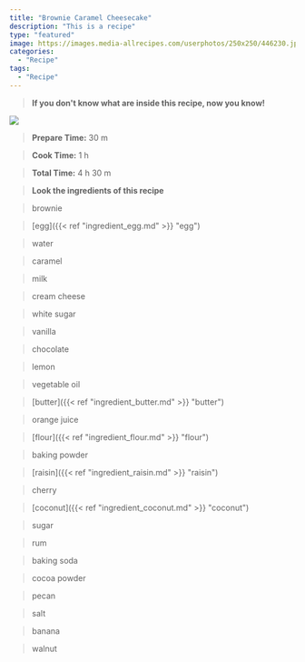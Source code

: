 ```yaml
---
title: "Brownie Caramel Cheesecake"
description: "This is a recipe"
type: "featured"
image: https://images.media-allrecipes.com/userphotos/250x250/446230.jpg
categories: 
  - "Recipe"
tags: 
  - "Recipe"
---
```



>**If you don't know what are inside this recipe, now you know!**

![](../images/Recipes-Banner.jpg)
> **Prepare Time:** 30 m


> **Cook Time:** 1 h


> **Total Time:** 4 h 30 m

> **Look the ingredients of this recipe**

> brownie

> [egg]({{< ref "ingredient_egg.md" >}} "egg")

> water

> caramel

> milk

> cream cheese

> white sugar

> vanilla

> chocolate

> lemon

> vegetable oil

> [butter]({{< ref "ingredient_butter.md" >}} "butter")

> orange juice

> [flour]({{< ref "ingredient_flour.md" >}} "flour")

> baking powder

> [raisin]({{< ref "ingredient_raisin.md" >}} "raisin")

> cherry

> [coconut]({{< ref "ingredient_coconut.md" >}} "coconut")

> sugar

> rum

> baking soda

> cocoa powder

> pecan

> salt

> banana

> walnut

